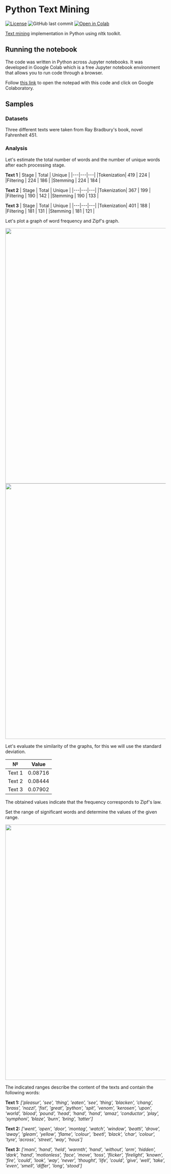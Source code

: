 # Python Text Mining

[![License](https://img.shields.io/badge/License-Apache_2.0-blue.svg)](https://github.com/Nekhocheninov/Text-Mining/blob/main/LICENSE.md)
![GitHub last commit](https://img.shields.io/github/last-commit/Nekhocheninov/Text-Mining)
[![Open in Colab](https://img.shields.io/badge/Open%20in%20Colab-Open-blue?logo=google-colab)](https://drive.google.com/file/d/1FdYbDWPQcph9kOHIIkD4RCAtXY7ugCid/view?usp=sharing)

[Text mining](https://en.wikipedia.org/wiki/Text_mining) implementation in Python using nltk toolkit.

## Running the notebook

The code was written in Python across Jupyter notebooks. It was developed in Google Colab which is a free Jupyter notebook environment that allows you to run code through a browser.

Follow [this link](https://drive.google.com/file/d/1FdYbDWPQcph9kOHIIkD4RCAtXY7ugCid/view?usp=sharing) to open the notepad with this code and click on Google Colaboratory.

## Samples

### Datasets

Three different texts were taken from Ray Bradbury's book, novel Fahrenheit 451.

### Analysis

Let's estimate the total number of words and the number of unique words after each processing stage.

**Text 1**
| Stage | Total | Unique |
|---|---|---|
|Tokenization|	419 |	224 |
|Filtering | 224 |	186 |
|Stemming |	224 |	184 |

**Text 2**
| Stage | Total | Unique |
|---|---|---|
|Tokenization|	367 |	199 |
|Filtering |	190 |	142 |
|Stemming |	190 |	133 |

**Text 3**
| Stage | Total | Unique |
|---|---|---|
|Tokenization|	401 |	188 |
|Filtering |	181 |	131 |
|Stemming |	181 |	121 |

Let's plot a graph of word frequency and Zipf's graph.

<img src="https://github.com/Nekhocheninov/TextMining/blob/main/img/img_1.PNG" width="800">

<img src="https://github.com/Nekhocheninov/TextMining/blob/main/img/img_2.PNG" width="800">

Let's evaluate the similarity of the graphs, for this we will use the standard deviation.

| № | Value |
|---|---|
|Text 1|	0.08716 |
|Text 2 |	0.08444 |
|Text 3 |	0.07902 |

The obtained values ​​indicate that the frequency corresponds to Zipf's law.

Set the range of significant words and determine the values ​​of the given range.

<img src="https://github.com/Nekhocheninov/TextMining/blob/main/img/img_3.PNG" width="800">

The indicated ranges describe the content of the texts and contain the following words:

**Text 1:**
*['pleasur', 'see', 'thing', 'eaten', 'see', 'thing', 'blacken', 'chang', 'brass', 'nozzl', 'fist', 'great', 'python', 'spit', 'venom', 'kerosen', 'upon', 'world', 'blood', 'pound', 'head', 'hand', 'hand', 'amaz', 'conductor', 'play', 'symphoni', 'blaze', 'burn', 'bring', 'tatter']*

**Text 2:**
*['went', 'open', 'door', 'montag', 'watch', 'window', 'beatti', 'drove', 'away', 'gleam', 'yellow', 'flame', 'colour', 'beetl', 'black', 'char', 'colour', 'tyre', 'across', 'street', 'way', 'hous']*

**Text 3:**
*['mani', 'hand', 'held', 'warmth', 'hand', 'without', 'arm', 'hidden', 'dark', 'hand', 'motionless', 'face', 'move', 'toss', 'flicker', 'firelight', 'known', 'fire', 'could', 'look', 'way', 'never', 'thought', 'life', 'could', 'give', 'well', 'take', 'even', 'smell', 'differ', 'long', 'stood']*
